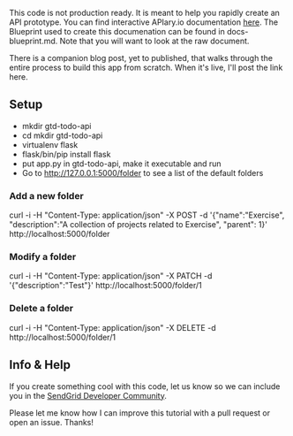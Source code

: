 This code is not production ready. It is meant to help you rapidly create an API prototype. You can find interactive APIary.io documentation [here](http://docs.todo8.apiary.io). The Blueprint used to create this documenation can be found in docs-blueprint.md. Note that you will want to look at the raw document.

There is a companion blog post, yet to published, that walks through the entire process to build this app from scratch. When it's live, I'll post the link here.

## Setup

* mkdir gtd-todo-api
* cd mkdir gtd-todo-api
* virtualenv flask
* flask/bin/pip install flask
* put app.py in gtd-todo-api, make it executable and run
* Go to http://127.0.0.1:5000/folder to see a list of the default folders

### Add a new folder

curl -i -H "Content-Type: application/json" -X POST -d '{"name":"Exercise", "description":"A collection of projects related to Exercise", "parent": 1}' http://localhost:5000/folder

### Modify a folder

curl -i -H "Content-Type: application/json" -X PATCH -d '{"description":"Test"}' http://localhost:5000/folder/1

### Delete a folder

curl -i -H "Content-Type: application/json" -X DELETE -d http://localhost:5000/folder/1

## Info & Help

If you create something cool with this code, let us know so we can include you in the [SendGrid Developer Community](http://sendgrid.com/developers/developers).

Please let me know how I can improve this tutorial with a pull request or open an issue. Thanks! 
